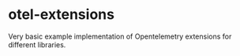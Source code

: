 # otel-extensions

Very basic example implementation of Opentelemetry extensions for different libraries.
